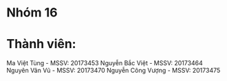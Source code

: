 # Nhóm 16
# Thành viên:
Ma Việt Tùng - MSSV: 20173453
Nguyễn Bắc Việt - MSSV: 20173464
Nguyên Vân Vũ - MSSV: 20173470
Nguyễn Công Vượng - MSSV: 20173475
